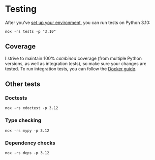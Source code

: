 # Testing

After you've [set up your environment][environment], you can run tests on Python 3.10:

```shell
nox -rs tests -p "3.10"
```

## Coverage

I strive to maintain 100% _combined_ coverage (from multiple Python versions, as well
as integration tests), so make sure your changes are tested. To run integration tests,
you can follow the [Docker guide][docker].

## Other tests

### Doctests

```shell
nox -rs xdoctest -p 3.12
```

### Type checking

```shell
nox -rs mypy -p 3.12
```

### Dependency checks

```shell
nox -rs deps -p 3.12
```

[environment]: /contributing/environment
[docker]: /contributing/docker
